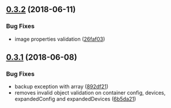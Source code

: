 ## [0.3.2](https://github.com/LexicForLXD/Backend/compare/v0.3.1...v0.3.2) (2018-06-11)


### Bug Fixes

* image properties validation ([26faf03](https://github.com/LexicForLXD/Backend/commit/26faf03))

## [0.3.1](https://github.com/LexicForLXD/Backend/compare/v0.3.0...v0.3.1) (2018-06-08)


### Bug Fixes

* backup exception with array ([892df21](https://github.com/LexicForLXD/Backend/commit/892df21))
* removes invalid object validation on container config, devices, expandedConfig and expandedDevices ([6b5da21](https://github.com/LexicForLXD/Backend/commit/6b5da21))

